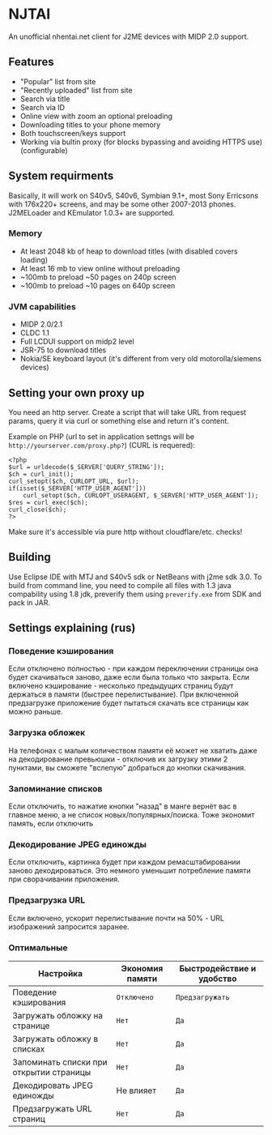 # NJTAI
An unofficial nhentai.net client for J2ME devices with MIDP 2.0 support.

## Features
- "Popular" list from site
- "Recently uploaded" list from site
- Search via title
- Search via ID
- Online view with zoom an optional preloading
- Downloading titles to your phone memory
- Both touchscreen/keys support
- Working via bultin proxy (for blocks bypassing and avoiding HTTPS use) (configurable)

## System requirments
Basically, it will work on S40v5, S40v6, Symbian 9.1+, most Sony Erricsons with 176x220+ screens, and may be some other 2007-2013 phones. J2MELoader and KEmulator 1.0.3+ are supported.
### Memory
- At least 2048 kb of heap to download titles (with disabled covers loading)
- At least 16 mb to view online without preloading
- ~100mb to preload ~50 pages on 240p screen
- ~100mb to preload ~10 pages on 640p screen
### JVM capabilities
- MIDP 2.0/2.1
- CLDC 1.1
- Full LCDUI support on midp2 level
- JSR-75 to download titles
- Nokia/SE keyboard layout (it's different from very old motorolla/siemens devices)

## Setting your own proxy up
You need an http server. Create a script that will take URL from request params, query it via curl or something else and return it's content.

Example on PHP (url to set in application settngs will be `http://yourserver.com/proxy.php?`) (CURL is requered):
```
<?php
$url = urldecode($_SERVER['QUERY_STRING']);
$ch = curl_init();
curl_setopt($ch, CURLOPT_URL, $url);
if(isset($_SERVER['HTTP_USER_AGENT']))
	curl_setopt($ch, CURLOPT_USERAGENT, $_SERVER['HTTP_USER_AGENT']);
$res = curl_exec($ch);
curl_close($ch);
?>
```

Make sure it's accessible via pure http without cloudflare/etc. checks!

## Building
Use Eclipse IDE with MTJ and S40v5 sdk or NetBeans with j2me sdk 3.0. 
To build from command line, you need to compile all files with 1.3 java compability using 1.8 jdk, preverify them using `preverify.exe` from SDK and pack in JAR.

## Settings explaining (rus)
### Поведение кэширования
Если отключено полностью - при каждом переключении страницы она будет скачиваться заново, даже если была только что закрыта. Если включено кэширование - несколько предыдущих страниц будут держаться в памяти (быстрее перелистывание). При включенной предзагрузке приложение будет пытаться скачать все страницы как можно раньше.
### Загрузка обложек
На телефонах с малым количеством памяти её может не хватить даже на декодирование превьюшки - отключив их загрузку этими 2 пунктами, вы сможете "вслепую" добраться до кнопки скачивания.
### Запоминание списков
Если отключить, то нажатие кнопки "назад" в манге вернёт вас в главное меню, а не список новых/популярных/поиска. Тоже экономит память, если отключить
### Декодирование JPEG единожды
Если отключить, картинка будет при каждом ремасштабировании заново декодироваться. Это немного уменьшит потребление памяти при сворачивании приложения.
### Предзагрузка URL
Если включено, ускорит перелистывание почти на 50% - URL изображений запросится заранее.

### Оптимальные
Настройка|Экономия памяти|Быстродействие и удобство
---|---|---
Поведение кэширования|`Отключено`|`Предзагружать`
Загружать обложку на странице|`Нет`|`Да`
Загружать обложку в списках|`Нет`|`Да`
Запоминать списки при открытии страницы|`Нет`|`Да`
Декодировать JPEG единожды|Не влияет|`Да`
Предзагружать URL страниц|`Нет`|`Да`
